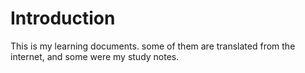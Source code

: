 # Introduction
This is my learning documents. some of them are translated from the internet, and some were my study notes.
